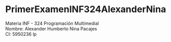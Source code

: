 # PrimerExamenINF324AlexanderNina
Materia INF - 324 Programación Multimedial</br>
Nombre: Alexander Humberto Nina Pacajes</br>
CI: 5950236 lp
